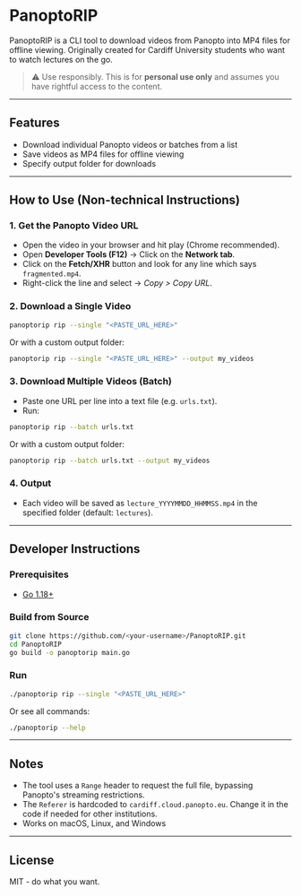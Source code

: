# PanoptoRIP

PanoptoRIP is a CLI tool to download videos from Panopto into MP4 files for offline viewing. Originally created for Cardiff University students who want to watch lectures on the go.

> ⚠️ Use responsibly. This is for **personal use only** and assumes you have rightful access to the content.

---

## Features

- Download individual Panopto videos or batches from a list
- Save videos as MP4 files for offline viewing
- Specify output folder for downloads

---

## How to Use (Non-technical Instructions)

### 1. Get the Panopto Video URL

- Open the video in your browser and hit play (Chrome recommended).
- Open **Developer Tools (F12)** → Click on the **Network tab**.
- Click on the **Fetch/XHR** button and look for any line which says `fragmented.mp4`.
- Right-click the line and select → _Copy > Copy URL_.

### 2. Download a Single Video

```sh
panoptorip rip --single "<PASTE_URL_HERE>"
```

Or with a custom output folder:

```sh
panoptorip rip --single "<PASTE_URL_HERE>" --output my_videos
```

### 3. Download Multiple Videos (Batch)

- Paste one URL per line into a text file (e.g. `urls.txt`).
- Run:

```sh
panoptorip rip --batch urls.txt
```

Or with a custom output folder:

```sh
panoptorip rip --batch urls.txt --output my_videos
```

### 4. Output

- Each video will be saved as `lecture_YYYYMMDD_HHMMSS.mp4` in the specified folder (default: `lectures`).

---

## Developer Instructions

### Prerequisites

- [Go 1.18+](https://golang.org/dl/)

### Build from Source

```sh
git clone https://github.com/<your-username>/PanoptoRIP.git
cd PanoptoRIP
go build -o panoptorip main.go
```

### Run

```sh
./panoptorip rip --single "<PASTE_URL_HERE>"
```

Or see all commands:

```sh
./panoptorip --help
```

---

## Notes

- The tool uses a `Range` header to request the full file, bypassing Panopto's streaming restrictions.
- The `Referer` is hardcoded to `cardiff.cloud.panopto.eu`. Change it in the code if needed for other institutions.
- Works on macOS, Linux, and Windows

---

## License

MIT - do what you want.
